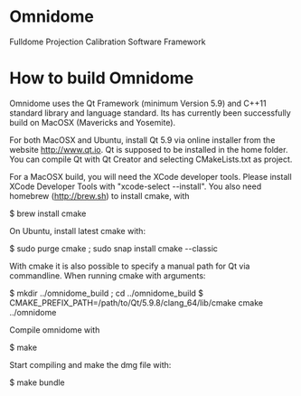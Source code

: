 Omnidome
========

Fulldome Projection Calibration Software Framework

How to build Omnidome
=======================

Omnidome uses the Qt Framework (minimum Version 5.9) and C++11 standard library and language standard.
Its has currently been successfully build on MacOSX (Mavericks and Yosemite).

For both MacOSX and Ubuntu, install Qt 5.9 via online installer from the website http://www.qt.io.
Qt is supposed to be installed in the home folder.
You can compile Qt with Qt Creator and selecting CMakeLists.txt as project.

For a MacOSX build, you will need the XCode developer tools.
Please install XCode Developer Tools with "xcode-select --install".
You also need homebrew (http://brew.sh) to install cmake, with

$ brew install cmake

On Ubuntu, install latest cmake with:

$ sudo purge cmake ; sudo snap install cmake --classic

With cmake it is also possible to specify a manual path for Qt via commandline.
When running cmake with arguments:

$ mkdir ../omnidome_build ; cd ../omnidome_build
$ CMAKE_PREFIX_PATH=/path/to/Qt/5.9.8/clang_64/lib/cmake cmake ../omnidome

Compile omnidome with

$ make

Start compiling and make the dmg file with:

$ make bundle


